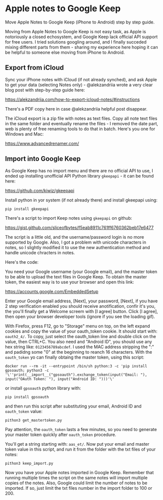 # Apple notes to Google Keep
Move Apple Notes to Google Keep (iPhone to Android) step by step guide.

Moving from Apple Notes to Google Keep is not easy task, as Apple is notoriously a closed echosystem, and Google Keep lack official API support for free users. I tried solutions googling around, and I finally succeded mixing different parts from them - sharing my experience here hoping it can be helpful to someone else moving from iPhone to Android.

## Export from iCloud
Sync your iPhone notes with iCloud (if not already synched), and ask Apple to get your data (selecting Notes only) - @alekzandriia wrote a very clear blog post with step-by-step guide here:

https://alekzandriia.com/how-to-export-icloud-notes/#instructions

There's a PDF copy here in case @alekzandriia helpful post disappear.

The iCloud export is a zip file with notes as text files. Copy all note text files in the same folder and eventually rename the files - I removed the date part, web is plenty of free renaming tools to do that in batch. Here's you one for Windows and Mac:

https://www.advancedrenamer.com/


## Import into Google Keep
As Google Keep has no import menu and there are no official API to use, I ended up installing unofficial API Python library `gkeepapi` - it can be found here:

https://github.com/kiwiz/gkeepapi

Install python in yor system (if not already there) and install gkeepapi using:
~~~
pip install gkeepapi
~~~
There's a script to import Keep notes using `gkeepapi` on github:

https://gist.github.com/sliceofbytes/f5eab8911c761ff6760362beb17e6477

The script is a little old, and the username/password login is no more supported by Google. Also, I got a problem with unicode characters in notes, so I slightly modified it to use the new authentication method and handle unicode chracters in notes.

Here's the code:



You need your Google username (your Google email), and the master token to be able to upload the text files in Google Keep. To obtain the master token, the easiest way is to use your browser and open this link:

https://accounts.google.com/EmbeddedSetup

Enter your Google email address, [Next], your password, [Next], if you have 2 step verification enabled you should receive anotification, confir it's you, the you'll finally get a Welcome screem with [I agree] button. Click [I agree], then open your browser developer tools (ignore if you see the loading gif).

With Firefox, press F12, go to "Storage" menu on top, on the left expand cookies and copy the value of your oauth_token cookie. It should start with: `oauth2_4/`.
To copy, just select the oauth_token line and double click on the value, then CTRL+C. You also need and "Android ID", you should use any hex string like: `0123456789abcdef`.
I used the MAC address stripping the ":" and padidng some "0" at the beginning to reanch 16 characters. With the `oauth_token` yo can finally obtaing the master token, using this script:
~~~
docker run --rm -it --entrypoint /bin/sh python:3 -c 'pip install gpsoauth; python3 -c '\''print(__import__("gpsoauth").exchange_token(input("Email: "), input("OAuth Token: "), input("Android ID: ")))'\'
~~~
or install `gpsoauth` python library with:
~~~
pip install gpsoauth
~~~
and then run this script after substituting your email, Android ID and `oauth_token` value:
~~~
pithon3 get_mastertoken.py
~~~
Pay attention, the `oauth_token` lasts a few minutes, so you need to generate your master token quickly after `oauth_token` procedure.

You'll get a string starting with: `aas_et/`. Now put your email and master token value in this script, and run it from the folder with the txt files of your notes:
~~~
pithon3 keep_import.py
~~~
Now you have your Apple notes imported in Google Keep. Remember that running multiple times the script on the same notes will import multiple copies of the notes. Also, Google could limit the number of notes to be imported. If so, just limit the txt files number in the import folder to 100 or 200.


